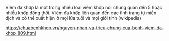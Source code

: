 Viêm đa khớp là một trong nhiều loại viêm khớp nói chung quan đến 5 hoặc nhiều khớp đồng thời. Viêm đa khớp liên quan đến các tình trạng tự miễn dịch và có thể xuất hiện ở mọi lứa tuổi và mọi giới tính (wikipedia)



https://chuabenhkhop.vn/nguyen-nhan-va-trieu-chung-cua-benh-viem-da-khop_809.html
